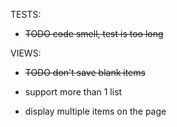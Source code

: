 TESTS:
  * ~~TODO code smell, test is too long~~

VIEWS:
  * ~~TODO don't save blank items~~


* support more than 1 list
* display multiple items on the page
